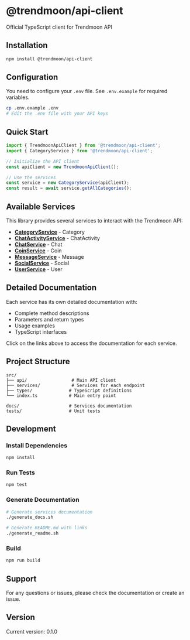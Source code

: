 # @trendmoon/api-client

Official TypeScript client for Trendmoon API

## Installation

```bash
npm install @trendmoon/api-client
```

## Configuration

You need to configure your `.env` file. See `.env.example` for required variables.

```bash
cp .env.example .env
# Edit the .env file with your API keys
```

## Quick Start

```typescript
import { TrendmoonApiClient } from '@trendmoon/api-client';
import { CategoryService } from '@trendmoon/api-client';

// Initialize the API client
const apiClient = new TrendmoonApiClient();

// Use the services
const service = new CategoryService(apiClient);
const result = await service.getAllCategories();
```

## Available Services

This library provides several services to interact with the Trendmoon API:

- **[CategoryService](docs/CategoryService.md)** - Category
- **[ChatActivityService](docs/ChatActivityService.md)** - ChatActivity
- **[ChatService](docs/ChatService.md)** - Chat
- **[CoinService](docs/CoinService.md)** - Coin
- **[MessageService](docs/MessageService.md)** - Message
- **[SocialService](docs/SocialService.md)** - Social
- **[UserService](docs/UserService.md)** - User

## Detailed Documentation

Each service has its own detailed documentation with:
- Complete method descriptions
- Parameters and return types
- Usage examples
- TypeScript interfaces

Click on the links above to access the documentation for each service.

## Project Structure

```
src/
├── api/                 # Main API client
├── services/            # Services for each endpoint
├── types/              # TypeScript definitions
└── index.ts            # Main entry point

docs/                   # Services documentation
tests/                  # Unit tests
```

## Development

### Install Dependencies

```bash
npm install
```

### Run Tests

```bash
npm test
```

### Generate Documentation

```bash
# Generate services documentation
./generate_docs.sh

# Generate README.md with links
./generate_readme.sh
```

### Build

```bash
npm run build
```

## Support

For any questions or issues, please check the documentation or create an issue.

## Version

Current version: 0.1.0

